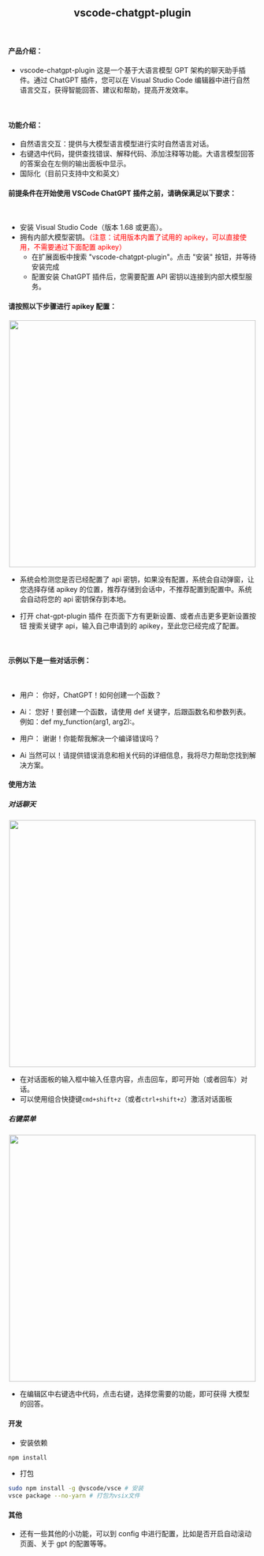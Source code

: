 <h2 align="center">vscode-chatgpt-plugin</h2>
<br/>

#### 产品介绍：

- vscode-chatgpt-plugin 这是一个基于大语言模型 GPT 架构的聊天助手插件。通过 ChatGPT 插件，您可以在 Visual Studio Code 编辑器中进行自然语言交互，获得智能回答、建议和帮助，提高开发效率。

<br/>

#### 功能介绍：

- 自然语言交互：提供与大模型语言模型进行实时自然语言对话。
- 右键选中代码，提供查找错误、解释代码、添加注释等功能。大语言模型回答的答案会在左侧的输出面板中显示。
- 国际化（目前只支持中文和英文）

#### 前提条件在开始使用 VSCode ChatGPT 插件之前，请确保满足以下要求：

<br/>

- 安装 Visual Studio Code（版本 1.68 或更高）。
- 拥有内部大模型密钥。<span style="color: red">（注意：试用版本内置了试用的 apikey，可以直接使用，不需要通过下面配置 apikey）</span>
  - 在扩展面板中搜索 "vscode-chatgpt-plugin"。点击 "安装" 按钮，并等待安装完成
  - 配置安装 ChatGPT 插件后，您需要配置 API 密钥以连接到内部大模型服务。

#### 请按照以下步骤进行 apikey 配置：

<center><img src="./imgs/setting.jpg" width="500" /></center>

- 系统会检测您是否已经配置了 api 密钥，如果没有配置，系统会自动弹窗，让您选择存储 apikey 的位置，推荐存储到会话中，不推荐配置到配置中。系统会自动将您的 api 密钥保存到本地。

- 打开 chat-gpt-plugin 插件 在页面下方有更新设置、或者点击更多更新设置按钮 搜索关键字 api，输入自己申请到的 apikey，至此您已经完成了配置。

<br/>

#### 示例以下是一些对话示例：

<br/>

- 用户： 你好，ChatGPT！如何创建一个函数？

- Ai： 您好！要创建一个函数，请使用 def 关键字，后跟函数名和参数列表。例如：def my_function(arg1, arg2):。

- 用户： 谢谢！你能帮我解决一个编译错误吗？

- Ai 当然可以！请提供错误消息和相关代码的详细信息，我将尽力帮助您找到解决方案。

#### 使用方法

##### 对话聊天

<center><img src="./imgs/any-question.jpg" width="500"></center>

- 在对话面板的输入框中输入任意内容，点击回车，即可开始（或者回车）对话。
- 可以使用组合快捷键`cmd+shift+z`（或者`ctrl+shift+z`）激活对话面板

##### 右键菜单

<center><img src="./imgs/right-menu.png" width="500"></center>

- 在编辑区中右键选中代码，点击右键，选择您需要的功能，即可获得 大模型 的回答。

#### 开发

- 安装依赖

```sh
npm install
```

- 打包

```sh
sudo npm install -g @vscode/vsce # 安装
vsce package --no-yarn # 打包为vsix文件
```

#### 其他

- 还有一些其他的小功能，可以到 config 中进行配置，比如是否开启自动滚动页面、关于 gpt 的配置等等。

